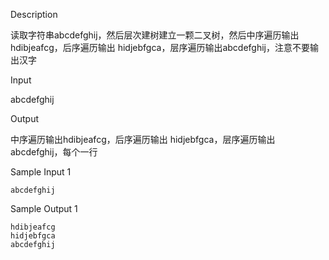 Description



读取字符串abcdefghij，然后层次建树建立一颗二叉树，然后中序遍历输出 hdibjeafcg，后序遍历输出 hidjebfgca，层序遍历输出abcdefghij，注意不要输出汉字



Input



abcdefghij



Output



中序遍历输出hdibjeafcg，后序遍历输出 hidjebfgca，层序遍历输出abcdefghij，每个一行



Sample Input 1 

```
abcdefghij
```

Sample Output 1

```
hdibjeafcg
hidjebfgca
abcdefghij
```